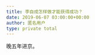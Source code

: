 ```yaml
---
title: 李自成怎样做才能获得成功？
date: 2019-06-07 03:00:00+00:00
author: 匿名用户
type: private total
---
```

晚五年进京。


